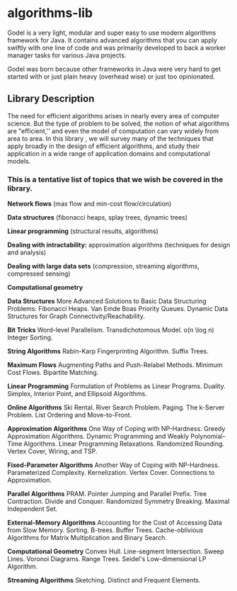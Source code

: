 # algorithms-lib

Godel is a very light, modular and super easy to use modern algorithms framework for Java. It contains advanced algorithms that you can apply swiftly with one line of code and was primarily developed to back a worker manager tasks for various Java projects.

Godel was born because other frameworks in Java were very hard to get started with or just plain heavy (overhead wise) or just too opinionated. 

## Library Description

The need for efficient algorithms arises in nearly every area of computer science. But the type of problem to be solved, the notion of what algorithms are "efficient,'' and even the model of computation can vary widely from area to area. In this library , we will survey many of the techniques that apply broadly in the design of efficient algorithms, and study their application in a wide range of application domains and computational models.

### This is a tentative list of topics that we wish be covered in the library.


**Network flows** 
(max flow and min-cost flow/circulation)

**Data structures** 
(fibonacci heaps, splay trees, dynamic trees)

**Linear programming** 
(structural results, algorithms)

**Dealing with intractability:** 
approximation algorithms (techniques for design and analysis)

**Dealing with large data sets** 
(compression, streaming algorithms, compressed sensing)

**Computational geometry**


**Data Structures**
More Advanced Solutions to Basic Data Structuring Problems: Fibonacci Heaps. Van Emde Boas Priority Queues. Dynamic Data Structures for Graph Connectivity/Reachability.

**Bit Tricks**
Word-level Parallelism. Transdichotomous Model. o(n \log n) Integer Sorting.

**String Algorithms**
Rabin-Karp Fingerprinting Algorithm. Suffix Trees.

**Maximum Flows**
Augmenting Paths and Push-Relabel Methods. Minimum Cost Flows. Bipartite Matching.

**Linear Programming**
Formulation of Problems as Linear Programs. Duality. Simplex, Interior Point, and Ellipsoid Algorithms.

**Online Algorithms**
Ski Rental. River Search Problem. Paging. The k-Server Problem. List Ordering and Move-to-Front.

**Approximation Algorithms**
One Way of Coping with NP-Hardness. Greedy Approximation Algorithms. Dynamic Programming and Weakly Polynomial-Time Algorithms. Linear Programming Relaxations. Randomized Rounding. Vertex Cover, Wiring, and TSP.

**Fixed-Parameter Algorithms**
Another Way of Coping with NP-Hardness. Parameterized Complexity. Kernelization. Vertex Cover. Connections to Approximation.

**Parallel Algorithms**
PRAM. Pointer Jumping and Parallel Prefix. Tree Contraction. Divide and Conquer. Randomized Symmetry Breaking. Maximal Independent Set.

**External-Memory Algorithms**
Accounting for the Cost of Accessing Data from Slow Memory. Sorting. B-trees. Buffer Trees. Cache-oblivious Algorithms for Matrix Multiplication and Binary Search.

**Computational Geometry**
Convex Hull. Line-segment Intersection. Sweep Lines. Voronoi Diagrams. Range Trees. Seidel's Low-dimensional LP Algorithm.

**Streaming Algorithms**
Sketching. Distinct and Frequent Elements.